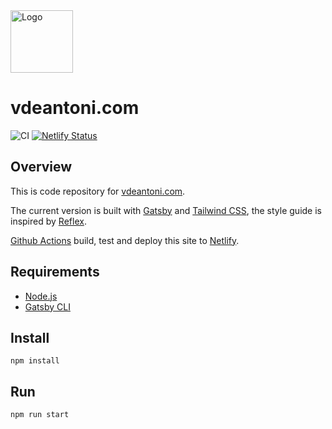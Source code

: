 <img alt="Logo" src="https://raw.githubusercontent.com/vdeantoni/vdeantoni.com/master/src/images/logo.svg" width="100" />

# vdeantoni.com

![CI](https://github.com/deantoni/personal-website/workflows/CI/badge.svg)
[![Netlify Status](https://api.netlify.com/api/v1/badges/f26929f9-23ac-4b78-a60d-00a58662e2d3/deploy-status)](https://app.netlify.com/sites/vdeantoni/deploys)

## Overview
This is code repository for [vdeantoni.com](https://vdeantoni.com).

The current version is built with [Gatsby](https://www.gatsbyjs.org/) and [Tailwind CSS](https://tailwindcss.com/), the style guide is inspired by [Reflex](https://reflexjs.org/).

[Github Actions](https://github.com/features/actions) build, test and deploy this site to [Netlify](https://www.netlify.com/).

## Requirements
  * [Node.js](https://nodejs.org/)
  * [Gatsby CLI](https://www.gatsbyjs.org/docs/gatsby-cli/)
  
## Install
```
npm install
```

## Run
```
npm run start
```
